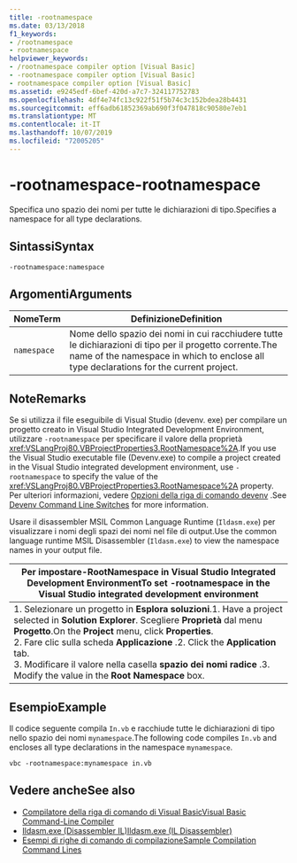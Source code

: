 ```yaml
---
title: -rootnamespace
ms.date: 03/13/2018
f1_keywords:
- /rootnamespace
- rootnamespace
helpviewer_keywords:
- /rootnamespace compiler option [Visual Basic]
- -rootnamespace compiler option [Visual Basic]
- rootnamespace compiler option [Visual Basic]
ms.assetid: e9245edf-6bef-420d-a7c7-324117752783
ms.openlocfilehash: 4df4e74fc13c922f51f5b74c3c152bdea28b4431
ms.sourcegitcommit: eff6adb61852369ab690f3f047818c90580e7eb1
ms.translationtype: MT
ms.contentlocale: it-IT
ms.lasthandoff: 10/07/2019
ms.locfileid: "72005205"
---
```

# <a name="-rootnamespace"></a><span data-ttu-id="5f3b2-102">-rootnamespace</span><span class="sxs-lookup"><span data-stu-id="5f3b2-102">-rootnamespace</span></span>
<span data-ttu-id="5f3b2-103">Specifica uno spazio dei nomi per tutte le dichiarazioni di tipo.</span><span class="sxs-lookup"><span data-stu-id="5f3b2-103">Specifies a namespace for all type declarations.</span></span>  
  
## <a name="syntax"></a><span data-ttu-id="5f3b2-104">Sintassi</span><span class="sxs-lookup"><span data-stu-id="5f3b2-104">Syntax</span></span>  
  
```console  
-rootnamespace:namespace  
```  
  
## <a name="arguments"></a><span data-ttu-id="5f3b2-105">Argomenti</span><span class="sxs-lookup"><span data-stu-id="5f3b2-105">Arguments</span></span>  
  
|<span data-ttu-id="5f3b2-106">Nome</span><span class="sxs-lookup"><span data-stu-id="5f3b2-106">Term</span></span>|<span data-ttu-id="5f3b2-107">Definizione</span><span class="sxs-lookup"><span data-stu-id="5f3b2-107">Definition</span></span>|  
|---|---|  
|`namespace`|<span data-ttu-id="5f3b2-108">Nome dello spazio dei nomi in cui racchiudere tutte le dichiarazioni di tipo per il progetto corrente.</span><span class="sxs-lookup"><span data-stu-id="5f3b2-108">The name of the namespace in which to enclose all type declarations for the current project.</span></span>|  
  
## <a name="remarks"></a><span data-ttu-id="5f3b2-109">Note</span><span class="sxs-lookup"><span data-stu-id="5f3b2-109">Remarks</span></span>  
 <span data-ttu-id="5f3b2-110">Se si utilizza il file eseguibile di Visual Studio (devenv. exe) per compilare un progetto creato in Visual Studio Integrated Development Environment, utilizzare `-rootnamespace` per specificare il valore della proprietà <xref:VSLangProj80.VBProjectProperties3.RootNamespace%2A>.</span><span class="sxs-lookup"><span data-stu-id="5f3b2-110">If you use the Visual Studio executable file (Devenv.exe) to compile a project created in the Visual Studio integrated development environment, use `-rootnamespace` to specify the value of the <xref:VSLangProj80.VBProjectProperties3.RootNamespace%2A> property.</span></span> <span data-ttu-id="5f3b2-111">Per ulteriori informazioni, vedere [Opzioni della riga di comando devenv](/visualstudio/ide/reference/devenv-command-line-switches) .</span><span class="sxs-lookup"><span data-stu-id="5f3b2-111">See [Devenv Command Line Switches](/visualstudio/ide/reference/devenv-command-line-switches) for more information.</span></span>  
  
 <span data-ttu-id="5f3b2-112">Usare il disassembler MSIL Common Language Runtime (`Ildasm.exe`) per visualizzare i nomi degli spazi dei nomi nel file di output.</span><span class="sxs-lookup"><span data-stu-id="5f3b2-112">Use the common language runtime MSIL Disassembler (`Ildasm.exe`) to view the namespace names in your output file.</span></span>  
  
|<span data-ttu-id="5f3b2-113">Per impostare-RootNamespace in Visual Studio Integrated Development Environment</span><span class="sxs-lookup"><span data-stu-id="5f3b2-113">To set -rootnamespace in the Visual Studio integrated development environment</span></span>|  
|---|  
|<span data-ttu-id="5f3b2-114">1.  Selezionare un progetto in **Esplora soluzioni**.</span><span class="sxs-lookup"><span data-stu-id="5f3b2-114">1.  Have a project selected in **Solution Explorer**.</span></span> <span data-ttu-id="5f3b2-115">Scegliere **Proprietà** dal menu **Progetto**.</span><span class="sxs-lookup"><span data-stu-id="5f3b2-115">On the **Project** menu, click **Properties**.</span></span> <br /><span data-ttu-id="5f3b2-116">2.  Fare clic sulla scheda **Applicazione** .</span><span class="sxs-lookup"><span data-stu-id="5f3b2-116">2.  Click the **Application** tab.</span></span><br /><span data-ttu-id="5f3b2-117">3.  Modificare il valore nella casella **spazio dei nomi radice** .</span><span class="sxs-lookup"><span data-stu-id="5f3b2-117">3.  Modify the value in the **Root Namespace** box.</span></span>|  
  
## <a name="example"></a><span data-ttu-id="5f3b2-118">Esempio</span><span class="sxs-lookup"><span data-stu-id="5f3b2-118">Example</span></span>  
 <span data-ttu-id="5f3b2-119">Il codice seguente compila `In.vb` e racchiude tutte le dichiarazioni di tipo nello spazio dei nomi `mynamespace`.</span><span class="sxs-lookup"><span data-stu-id="5f3b2-119">The following code compiles `In.vb` and encloses all type declarations in the namespace `mynamespace`.</span></span>  
  
```console
vbc -rootnamespace:mynamespace in.vb  
```  
  
## <a name="see-also"></a><span data-ttu-id="5f3b2-120">Vedere anche</span><span class="sxs-lookup"><span data-stu-id="5f3b2-120">See also</span></span>

- [<span data-ttu-id="5f3b2-121">Compilatore della riga di comando di Visual Basic</span><span class="sxs-lookup"><span data-stu-id="5f3b2-121">Visual Basic Command-Line Compiler</span></span>](../../../visual-basic/reference/command-line-compiler/index.md)
- [<span data-ttu-id="5f3b2-122">Ildasm.exe (Disassembler IL)</span><span class="sxs-lookup"><span data-stu-id="5f3b2-122">Ildasm.exe (IL Disassembler)</span></span>](../../../framework/tools/ildasm-exe-il-disassembler.md)
- [<span data-ttu-id="5f3b2-123">Esempi di righe di comando di compilazione</span><span class="sxs-lookup"><span data-stu-id="5f3b2-123">Sample Compilation Command Lines</span></span>](../../../visual-basic/reference/command-line-compiler/sample-compilation-command-lines.md)
